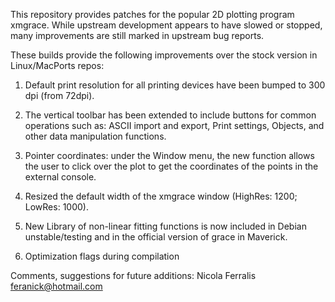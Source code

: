 This repository provides patches for the  popular 2D plotting program xmgrace. 
While upstream development appears to have slowed or stopped, many improvements are still marked in 
upstream bug reports.

These builds provide the following improvements over the stock version in Linux/MacPorts 
repos:

1. Default print resolution for all printing devices have been bumped to 300 dpi (from 
72dpi).

2. The vertical toolbar has been extended to include buttons for common operations such as: 
ASCII import and export, Print settings, Objects, and other data manipulation functions.

3. Pointer coordinates: under the Window menu, the new function allows the user to click 
over the plot to get the coordinates of the points in the external console.

4. Resized the default width of the xmgrace window (HighRes: 1200; LowRes: 1000).

5. New Library of non-linear fitting functions is now included in Debian unstable/testing 
and in the official version of grace in Maverick.

6. Optimization flags during compilation


Comments, suggestions for future additions: Nicola Ferralis <feranick@hotmail.com>
